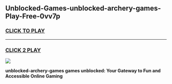
## Unblocked-Games-unblocked-archery-games-Play-Free-0vv7p
<h3>
<a href="https://premium76.site?title=unblocked-archery-games&ref=18A">CLICK TO PLAY</a></h3>
<hr>

<h3>
<a href="https://premium76.site?title=unblocked-archery-games&ref=18A">CLICK 2 PLAY</a>
  
</h3>

<a href="https://premium76.site?title=unblocked-archery-games&ref=18A"><img src="https://clearcache.store/games.png"></a>


**unblocked-archery-games games unblocked: Your Gateway to Fun and Accessible Online Gaming**
